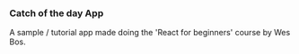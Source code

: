 ### Catch of the day App
A sample / tutorial app made doing the 'React for beginners' course by Wes Bos.